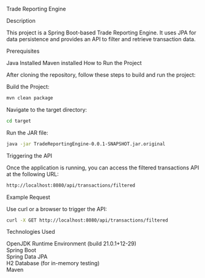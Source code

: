 Trade Reporting Engine

Description

This project is a Spring Boot-based Trade Reporting Engine. It uses JPA for data persistence and provides an API to filter and retrieve transaction data.

Prerequisites

Java Installed
Maven installed
How to Run the Project

After cloning the repository, follow these steps to build and run the project:

Build the Project:
``` bash
mvn clean package
```
Navigate to the target directory:
``` bash
cd target
```
Run the JAR file:
``` bash
java -jar TradeReportingEngine-0.0.1-SNAPSHOT.jar.original
```
Triggering the API

Once the application is running, you can access the filtered transactions API at the following URL:

```bash
http://localhost:8080/api/transactions/filtered
```
Example Request

Use curl or a browser to trigger the API:

``` bash
curl -X GET http://localhost:8080/api/transactions/filtered
```
Technologies Used

OpenJDK Runtime Environment (build 21.0.1+12-29)<br/>
Spring Boot<br/>
Spring Data JPA<br/>
H2 Database (for in-memory testing)<br/>
Maven<br/>
